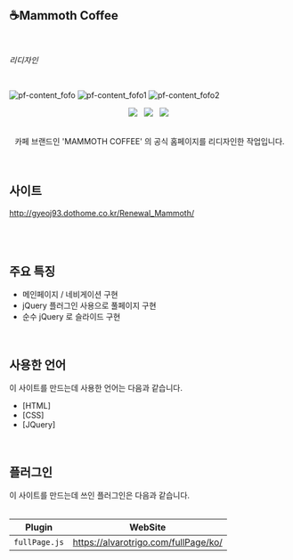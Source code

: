 ## ☕Mammoth Coffee
<br>

*리디자인*

<br>

![pf-content_fofo](https://user-images.githubusercontent.com/84562763/134626341-a407aa39-5201-43fc-a953-6916a6478eb7.jpg)
![pf-content_fofo1](https://user-images.githubusercontent.com/84562763/134626347-46fc0f15-8552-42de-914a-f4bcbaa612d5.jpg)
![pf-content_fofo2](https://user-images.githubusercontent.com/84562763/134626349-0878fac6-3c0f-4132-b0e6-0aecddc34e4d.jpg)

<p align="center">
<img src="https://img.shields.io/badge/HTML5-E34F26?style=flat-square&logo=HTML5&logoColor=white"/></a> &nbsp
<img src="https://img.shields.io/badge/CSS3-1572B6?style=flat-square&logo=CSS3&logoColor=white"/></a> &nbsp
<img src="https://img.shields.io/badge/jQuery-0769AD?style=flat-square&logo=jQuery&logoColor=white"/></a>&nbsp

<br>
<br>
<p align="center">카페 브랜드인 'MAMMOTH COFFEE' 의 공식 홈페이지를 리디자인한 작업입니다.
<br>
<br>
<br>

## 사이트
http://gyeoj93.dothome.co.kr/Renewal_Mammoth/<br>
<br>
<br>
<br>

## 주요 특징
* 메인페이지 / 네비게이션 구현   
* jQuery 플러그인 사용으로 풀페이지 구현  
* 순수 jQuery 로 슬라이드 구현   
<br>

## 사용한 언어
이 사이트를 만드는데 사용한 언어는 다음과 같습니다.

* [HTML]   
* [CSS]     
* [JQuery]   
<br>

## 플러그인

이 사이트를 만드는데 쓰인 플러그인은 다음과 같습니다.   
<br>

| Plugin | WebSite |
|---|:---:|
| `fullPage.js` | https://alvarotrigo.com/fullPage/ko/ |


